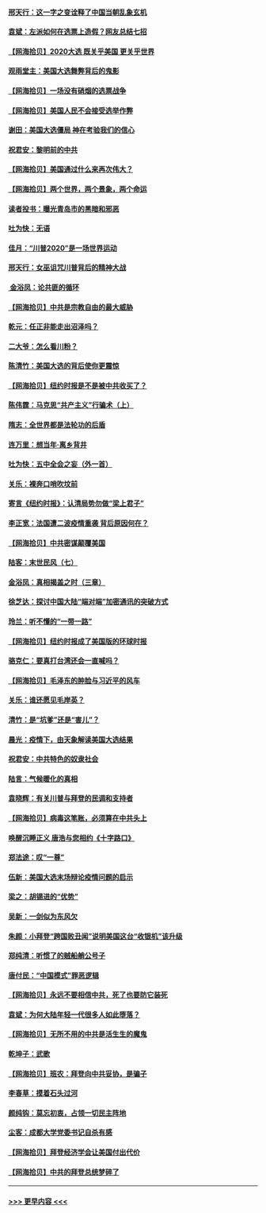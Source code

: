 #### [邢天行：这一字之变诠释了中国当朝乱象玄机](../pages/nsc993/n12533446.md?t=11082202) 
#### [袁斌：左派如何在选票上造假？网友总结七招](../pages/nsc993/n12533180.md?t=11082202) 
#### [【网海拾贝】2020大选 既关乎美国 更关乎世界](../pages/nsc993/n12533161.md?t=11082202) 
#### [观雨堂主：美国大选舞弊背后的鬼影](../pages/nsc993/n12533153.md?t=11082202) 
#### [【网海拾贝】一场没有硝烟的选票战争](../pages/nsc993/n12531883.md?t=11082202) 
#### [【网海拾贝】美国人民不会接受选举作弊](../pages/nsc993/n12528850.md?t=11082202) 
#### [谢田：美国大选僵局 神在考验我们的信心](../pages/nsc993/n12527932.md?t=11082202) 
#### [祝君安：黎明前的中共](../pages/nsc993/n12524071.md?t=11082202) 
#### [【网海拾贝】美国通过什么来再次伟大？](../pages/nsc993/n12523844.md?t=11082202) 
#### [【网海拾贝】两个世界，两个景象，两个命运](../pages/nsc993/n12521419.md?t=11082202) 
#### [读者投书：曝光青岛市的黑暗和邪恶](../pages/nsc993/n12520988.md?t=11082202) 
#### [吐为快：无语](../pages/nsc993/n12518588.md?t=11082202) 
#### [佳月：“川普2020”是一场世界运动](../pages/nsc993/n12518581.md?t=11082202) 
#### [邢天行：女巫诅咒川普背后的精神大战](../pages/nsc993/n12517257.md?t=11082202) 
#### [ 金浴凤：论共匪的循环](../pages/nsc993/n12517133.md?t=11082202) 
#### [【网海拾贝】中共是宗教自由的最大威胁](../pages/nsc993/n12516879.md?t=11082202) 
#### [乾元：任正非能走出沼泽吗？](../pages/nsc993/n12515831.md?t=11082202) 
#### [二大爷：怎么看川粉？](../pages/nsc993/n12515820.md?t=11082202) 
#### [陈清竹：美国大选的背后使你更震惊](../pages/nsc993/n12515589.md?t=11082202) 
#### [【网海拾贝】纽约时报是不是被中共收买了？](../pages/nsc993/n12515122.md?t=11082202) 
#### [陈伟霆：马克思“共产主义”行骗术（上）](../pages/nsc993/n12510217.md?t=11082202) 
#### [隋志：全世界都是法轮功的后盾](../pages/nsc993/n12510636.md?t=11082202) 
#### [连万里：想当年‧离乡背井](../pages/nsc993/n12510623.md?t=11082202) 
#### [吐为快：五中全会之妄（外一首）](../pages/nsc993/n12510470.md?t=11082202) 
#### [关乐：裸奔口哨吹坟前](../pages/nsc993/n12510403.md?t=11082202) 
#### [寄言《纽约时报》：认清局势勿做“梁上君子”](../pages/nsc993/n12510042.md?t=11082202) 
#### [李正宽：法国遭二波疫情重袭 背后原因何在？](../pages/nsc993/n12509971.md?t=11082202) 
#### [【网海拾贝】中共密谋颠覆美国](../pages/nsc993/n12509816.md?t=11082202) 
#### [陆客：末世民风（七）](../pages/nsc993/n12507822.md?t=11082202) 
#### [金浴凤：真相揭盖之时（三章）](../pages/nsc993/n12507804.md?t=11082202) 
#### [徐芝达：探讨中国大陆“端对端”加密通讯的突破方式](../pages/nsc993/n12507682.md?t=11082202) 
#### [玲兰：听不懂的“一带一路”](../pages/nsc993/n12507669.md?t=11082202) 
#### [【网海拾贝】纽约时报成了美国版的环球时报](../pages/nsc993/n12507053.md?t=11082202) 
#### [骆克仁：要真打台湾还会一直喊吗？](../pages/nsc993/n12506843.md?t=11082202) 
#### [【网海拾贝】毛泽东的肿脸与习近平的风车](../pages/nsc993/n12504537.md?t=11082202) 
#### [关乐：谁还愿见毛岸英？](../pages/nsc993/n12503866.md?t=11082202) 
#### [清竹：是“坑爹”还是“害儿”？](../pages/nsc993/n12503034.md?t=11082202) 
#### [晨光：疫情下，由天象解读美国大选结果](../pages/nsc993/n12502536.md?t=11082202) 
#### [祝君安：中共特色的奴隶社会](../pages/nsc993/n12501529.md?t=11082202) 
#### [陆言：气候暖化的真相](../pages/nsc993/n12501183.md?t=11082202) 
#### [袁晓辉：有关川普与拜登的民调和支持者](../pages/nsc993/n12500433.md?t=11082202) 
#### [【网海拾贝】病毒这笔账，必须算在中共头上](../pages/nsc993/n12500320.md?t=11082202) 
#### [唤醒沉睡正义 唐浩与您相约《十字路口》](../pages/nsc993/n12497980.md?t=11082202) 
#### [郑法途：叹“一尊”](../pages/nsc993/n12498837.md?t=11082202) 
#### [伍新：美国大选末场辩论疫情问题的启示](../pages/nsc993/n12498829.md?t=11082202) 
#### [梁之：胡锡进的“优势”](../pages/nsc993/n12498780.md?t=11082202) 
#### [吴新：一剑似为东风欠](../pages/nsc993/n12498772.md?t=11082202) 
#### [朱颜：小拜登“跨国败丑闻”说明美国这台“收银机”该升级](../pages/nsc993/n12498731.md?t=11082202) 
#### [郑纯清：听惯了的贼船艄公号子](../pages/nsc993/n12498721.md?t=11082202) 
#### [唐付民：“中国模式”罪恶逻辑](../pages/nsc993/n12498310.md?t=11082202) 
#### [【网海拾贝】永远不要相信中共，死了也要防它装死](../pages/nsc993/n12498162.md?t=11082202) 
#### [袁斌：为何大陆年轻一代很多人如此堕落？](../pages/nsc993/n12495696.md?t=11082202) 
#### [【网海拾贝】无所不用的中共是活生生的魔鬼](../pages/nsc993/n12495621.md?t=11082202) 
#### [乾坤子：武歌](../pages/nsc993/n12493391.md?t=11082202) 
#### [【网海拾贝】班农：拜登向中共妥协，是骗子](../pages/nsc993/n12492877.md?t=11082202) 
#### [李春草：摸着石头过河](../pages/nsc993/n12491121.md?t=11082202) 
#### [颜纯钩：莫忘初衷，占领一切民主阵地](../pages/nsc993/n12490965.md?t=11082202) 
#### [尘客：成都大学党委书记自杀有感](../pages/nsc993/n12490950.md?t=11082202) 
#### [【网海拾贝】拜登经济学会让美国付出代价](../pages/nsc993/n12489662.md?t=11082202) 
#### [【网海拾贝】中共的拜登总统梦碎了](../pages/nsc993/n12487896.md?t=11082202) 

----
#### [ >>> 更早内容 <<< ](../indexes/nsc993-earlier.md)
